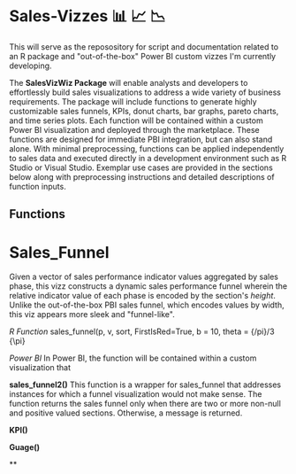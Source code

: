 # Sales-Vizzes 📊 📈 📉

This will serve as the reposository for script and documentation related to an R package and "out-of-the-box" Power BI custom vizzes I'm currently developing. 

The **SalesVizWiz Package** will enable analysts and developers to effortlessly build sales visualizations to address a wide variety of business requirements. The package will include functions to generate highly customizable sales funnels, KPIs, donut charts, bar graphs, pareto charts, and time series plots. Each function will be contained within a custom Power BI visualization and deployed through the marketplace. These functions are designed for immediate PBI integration, but can also stand alone. With minimal preprocessing, functions can be applied independently to sales data and executed directly in a development environment such as R Studio or Visual Studio. Exemplar use cases are provided in the sections below along with preprocessing instructions and detailed descriptions of function inputs. 

## Functions

# Sales_Funnel
Given a vector of sales performance indicator values aggregated by sales phase, this vizz constructs a dynamic sales performance funnel wherein the relative indicator value of each phase is encoded by the section's *height*. Unlike the out-of-the-box PBI sales funnel, which encodes values by width, this viz appears more sleek and "funnel-like". 

*R Function* 
sales_funnel(p, v, sort, FirstIsRed=True, b = 10, theta = {/pi}/3   {\pi}

*Power BI*
In Power BI, the function will be contained within a custom visualization that 

**sales_funnel2()**
This function is a wrapper for sales_funnel that addresses instances for which a funnel visualization would not make sense. The function returns the sales funnel only when there are two or more non-null and positive valued sections. Otherwise, a message is returned.

**KPI()**

**Guage()**

** 
